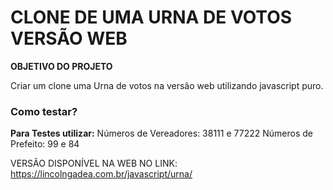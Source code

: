 # CLONE DE UMA URNA DE VOTOS VERSÃO WEB

**OBJETIVO DO PROJETO**

Criar um clone uma Urna de votos na versão web utilizando javascript puro.

### Como testar?

**Para Testes utilizar:**
Números de Vereadores: 38111 e 77222
Números de Prefeito: 99 e 84

VERSÃO DISPONÍVEL NA WEB NO LINK: https://lincolngadea.com.br/javascript/urna/
